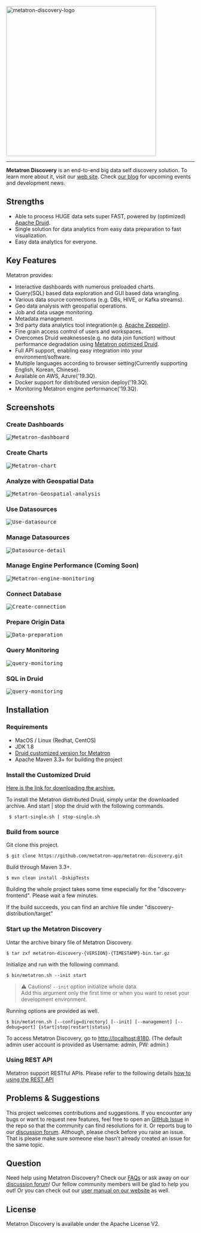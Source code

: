 <img title="logo-metatron" src="https://user-images.githubusercontent.com/6300003/44013820-f7647c96-9f02-11e8-8066-1c97f8b1662c.png" alt="metatron-discovery-logo" width="400px">

------------------

**Metatron Discovery** is an end-to-end big data self discovery solution.
To learn more about it, visit our [web site](https://metatron.app). Check [our blog](https://metatron.app/index.php/blog/) for upcoming events and development news.


Strengths
------------------

- Able to process HUGE data sets super FAST, powered by (optimized) [Apache Druid](http://druid.io/).
- Single solution for data analytics from easy data preparation to fast visualization.
- Easy data analytics for everyone.


Key Features
------------------

Metatron provides:
- Interactive dashboards with numerous preloaded charts.
- Query(SQL) based data exploration and GUI based data wrangling.
- Various data source connections (e.g. DBs, HIVE, or Kafka streams).
- Geo data analysis with geospatial operations.
- Job and data usage monitoring.
- Metadata management.
- 3rd party data analytics tool integration(e.g. [Apache Zeppelin](https://zeppelin.apache.org/)).
- Fine grain access control of users and workspaces.
- Overcomes Druid weaknesses(e.g. no data join function) without performance degradation using [Metatron optimized Druid](https://metatron.app/index.php/2018/06/15/skt-druid-features/).
- Full API support, enabling easy integration into your environment/software.
- Multiple languages according to browser setting(Currently supporting English, Korean, Chinese).
- Available on AWS, Azure('19.3Q).
- Docker support for distributed version deploy('19.3Q).
- Monitoring Metatron engine performance('19.3Q).

Screenshots
------------------
### Create Dashboards
<kbd><img title="Metatron-dashboard" src="https://user-images.githubusercontent.com/8841220/56104113-598f0880-5f71-11e9-8dbc-930703fe9b92.png"></kbd><br />

### Create Charts
<kbd><img title="Metatron-chart" src="https://user-images.githubusercontent.com/6300003/44201180-98bb4e80-a183-11e8-81da-54dd59d14330.png"></kbd><br />

### Analyze with Geospatial Data
<kbd><img title="Metatron-Geospatial-analysis" src="https://user-images.githubusercontent.com/8841220/55847737-641e5c00-5b85-11e9-84ed-ea1194c3710a.png"></kbd><br />

### Use Datasources
<kbd><img title="Use-datasource" src="https://user-images.githubusercontent.com/6300003/44200744-51808e00-a182-11e8-8fc6-d30d56b4ab26.png"></kbd><br />

### Manage Datasources
<kbd><img title="Datasource-detail" src="https://user-images.githubusercontent.com/6300003/44200028-95729380-a180-11e8-95fb-070d7ed0d260.png"></kbd><br />

### Manage Engine Performance (Coming Soon)
<kbd><img title="Metatron-engine-monitoring" src="https://user-images.githubusercontent.com/6300003/53152270-73a70d00-35f8-11e9-8412-096e6099adab.png"></kbd><br />

### Connect Database
<kbd><img title="Create-connection" src="https://user-images.githubusercontent.com/6300003/44200666-1bdba500-a182-11e8-8b2b-43dfdfe30bf4.png"></kbd><br />

### Prepare Origin Data
<kbd><img title="Data-preparation" src="https://user-images.githubusercontent.com/8841220/53787835-688e9e00-3f63-11e9-94db-078dc5add109.png"></kbd><br />

### Query Monitoring
<kbd><img title="query-monitoring" src="https://metatron.app/wp-content/uploads/2018/10/screencapture-discovery-metatron-app-app-v2-management-monitoring-statistics-2018-10-29-15_38_15-1.png"><br /></kbd>

### SQL in Druid
<kbd><img title="query-monitoring" src="https://user-images.githubusercontent.com/8841220/53787073-f917af00-3f60-11e9-9e11-a9dfe82a99da.png"><br /></kbd>

Installation
----------------------------
### Requirements
- MacOS / Linux (Redhat, CentOS)
- JDK 1.8
- [Druid customized version for Metatron](https://sktmetatronkrsouthshared.blob.core.windows.net/metatron-public/discovery-dist/latest/druid-0.9.1-latest-hadoop-2.7.3-bin.tar.gz)
- Apache Maven 3.3+ for building the project

### Install the Customized Druid
[Here is the link for downloading the archive.](https://sktmetatronkrsouthshared.blob.core.windows.net/metatron-public/discovery-dist/latest/druid-0.9.1-latest-hadoop-2.7.3-bin.tar.gz)

To install the Metatron distributed Druid, simply untar the downloaded archive. And start | stop the druid with the following commands.
<pre><code> $ start-single.sh | stop-single.sh </code></pre>

### Build from source
Git clone this project.
<pre><code>$ git clone https://github.com/metatron-app/metatron-discovery.git</code></pre>
Build through Maven 3.3+.
<pre><code>$ mvn clean install -DskipTests</code></pre>
Building the whole project takes some time especially for the "discovery-frontend". Please wait a few minutes.

If the build succeeds, you can find an archive file under "discovery-distribution/target"

### Start up the Metatron Discovery
Untar the archive binary file of Metatron Discovery.
<pre><code>$ tar zxf metatron-discovery-{VERSION}-{TIMESTAMP}-bin.tar.gz</code></pre>
Initialize and run with the following command.
<pre><code>$ bin/metatron.sh --init start</code></pre>
> :warning: Cautions! `--init` option initialize whole data.  
> Add this argument only the first time or when you want to reset your development environment.

Running options are provided as well.
<pre><code>$ bin/metatron.sh [--config=directory] [--init] [--management] [--debug=port] {start|stop|restart|status}</code></pre>
To access Metatron Discovery, go to [http://localhost:8180](http://localhost:8180). (The default admin user account is provided as Username: admin, PW: admin.)

### Using REST API
Metatron support RESTful APIs. Please refer to the following details [how to using the REST API](.github/USE_REST_API.md)

Problems & Suggestions
----------------------------
This project welcomes contributions and suggestions. If you encounter any bugs or want to request new features, feel free to open an [GitHub Issue](https://github.com/metatron-app/metatron-discovery/issues) in the repo so that the community can find resolutions for it. Or reports bug to our [discussion forum](https://metatron.app/discussion/). Although, please check before you raise an issue. That is please make sure someone else hasn’t already created an issue for the same topic.

Question
----------------------------
Need help using Metatron Discovery? Check our [FAQs](https://metatron.app/discussion) or ask away on our [discussion forum](https://groups.google.com/d/forum/metatron-discovery)! Our fellow community members will be glad to help you out! Or you can check out our [user manual on our website](https://metatron.app/documents) as well.

License
----------------------------
Metatron Discovery is available under the Apache License V2.

